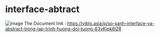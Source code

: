 # interface-abtract
![image](https://github.com/Vokhanh12/interface-abtract/assets/36543564/a90040d3-5a21-4a37-9298-a84531bd7b5d)
The Document link : https://viblo.asia/p/so-sanh-interface-va-abstract-trong-lap-trinh-huong-doi-tuong-63vKjpk6l2R
